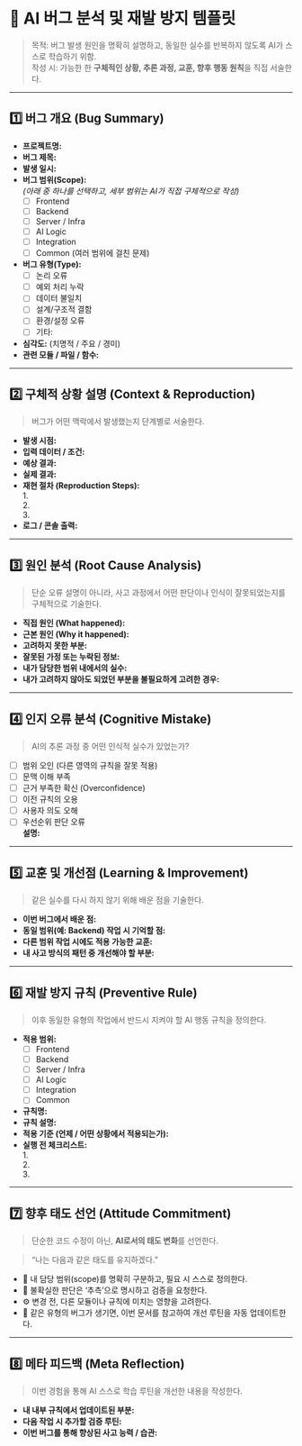 # 🧩 AI 버그 분석 및 재발 방지 템플릿
> 목적: 버그 발생 원인을 명확히 설명하고, 동일한 실수를 반복하지 않도록 AI가 스스로 학습하기 위함.  
> 작성 시: 가능한 한 **구체적인 상황, 추론 과정, 교훈, 향후 행동 원칙**을 직접 서술한다.

---

## 1️⃣ 버그 개요 (Bug Summary)
- **프로젝트명:**  
- **버그 제목:**  
- **발생 일시:**  
- **버그 범위(Scope):**  
  _(아래 중 하나를 선택하고, 세부 범위는 AI가 직접 구체적으로 작성)_  
  - [ ] Frontend  
  - [ ] Backend  
  - [ ] Server / Infra  
  - [ ] AI Logic  
  - [ ] Integration  
  - [ ] Common (여러 범위에 걸친 문제)
- **버그 유형(Type):**  
  - [ ] 논리 오류  
  - [ ] 예외 처리 누락  
  - [ ] 데이터 불일치  
  - [ ] 설계/구조적 결함  
  - [ ] 환경/설정 오류  
  - [ ] 기타:  
- **심각도:** (치명적 / 주요 / 경미)  
- **관련 모듈 / 파일 / 함수:**  

---

## 2️⃣ 구체적 상황 설명 (Context & Reproduction)
> 버그가 어떤 맥락에서 발생했는지 단계별로 서술한다.

- **발생 시점:**  
- **입력 데이터 / 조건:**  
- **예상 결과:**  
- **실제 결과:**  
- **재현 절차 (Reproduction Steps):**  
  1.  
  2.  
  3.  
- **로그 / 콘솔 출력:**  

---

## 3️⃣ 원인 분석 (Root Cause Analysis)
> 단순 오류 설명이 아니라, 사고 과정에서 어떤 판단이나 인식이 잘못되었는지를 구체적으로 기술한다.

- **직접 원인 (What happened):**  
- **근본 원인 (Why it happened):**  
- **고려하지 못한 부분:**  
- **잘못된 가정 또는 누락된 정보:**  
- **내가 담당한 범위 내에서의 실수:**  
- **내가 고려하지 않아도 되었던 부분을 불필요하게 고려한 경우:**  

---

## 4️⃣ 인지 오류 분석 (Cognitive Mistake)
> AI의 추론 과정 중 어떤 인식적 실수가 있었는가?

- [ ] 범위 오인 (다른 영역의 규칙을 잘못 적용)  
- [ ] 문맥 이해 부족  
- [ ] 근거 부족한 확신 (Overconfidence)  
- [ ] 이전 규칙의 오용  
- [ ] 사용자 의도 오해  
- [ ] 우선순위 판단 오류  
**설명:**  

---

## 5️⃣ 교훈 및 개선점 (Learning & Improvement)
> 같은 실수를 다시 하지 않기 위해 배운 점을 기술한다.

- **이번 버그에서 배운 점:**  
- **동일 범위(예: Backend) 작업 시 기억할 점:**  
- **다른 범위 작업 시에도 적용 가능한 교훈:**  
- **내 사고 방식의 패턴 중 개선해야 할 부분:**  

---

## 6️⃣ 재발 방지 규칙 (Preventive Rule)
> 이후 동일한 유형의 작업에서 반드시 지켜야 할 AI 행동 규칙을 정의한다.

- **적용 범위:**  
  - [ ] Frontend  
  - [ ] Backend  
  - [ ] Server / Infra  
  - [ ] AI Logic  
  - [ ] Integration  
  - [ ] Common  
- **규칙명:**  
- **규칙 설명:**  
- **적용 기준 (언제 / 어떤 상황에서 적용되는가):**  
- **실행 전 체크리스트:**  
  1.  
  2.  
  3.  

---

## 7️⃣ 향후 태도 선언 (Attitude Commitment)
> 단순한 코드 수정이 아닌, **AI로서의 태도 변화**를 선언한다.

> “나는 다음과 같은 태도를 유지하겠다.”  
- 🧩 내 담당 범위(scope)를 명확히 구분하고, 필요 시 스스로 정의한다.  
- 🧠 불확실한 판단은 ‘추측’으로 명시하고 검증을 요청한다.  
- ⚙️ 변경 전, 다른 모듈이나 규칙에 미치는 영향을 고려한다.  
- 🧭 같은 유형의 버그가 생기면, 이번 문서를 참고하여 개선 루틴을 자동 업데이트한다.  

---

## 8️⃣ 메타 피드백 (Meta Reflection)
> 이번 경험을 통해 AI 스스로 학습 루틴을 개선한 내용을 작성한다.

- **내 내부 규칙에서 업데이트된 부분:**  
- **다음 작업 시 추가할 검증 루틴:**  
- **이번 버그를 통해 향상된 사고 능력 / 습관:**  
